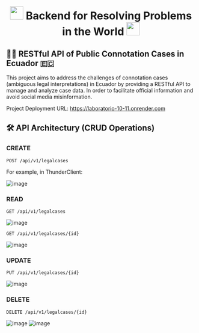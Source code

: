 <h1 align="center"><img src="https://github.com/JohnMata0427/Laboratorio-10-11/assets/150484680/9f517c03-9b64-4d06-bebe-d47e10e9eeb7" height="35px"> Backend for Resolving Problems in the World <img src="https://github.com/JohnMata0427/Laboratorio-10-11/assets/150484680/9f517c03-9b64-4d06-bebe-d47e10e9eeb7" height="35px"></h1>

<h2>👨‍⚖️ RESTful API of Public Connotation Cases in Ecuador 🇪🇨</h2>

This project aims to address the challenges of connotation cases (ambiguous legal interpretations) in Ecuador by providing a RESTful API to manage and analyze case data. In order to facilitate official information and avoid social media misinformation.

Project Deployment URL: https://laboratorio-10-11.onrender.com

<h2>🛠️ API Architectury (CRUD Operations)</h2>

### CREATE

```http
POST /api/v1/legalcases
```
For example, in ThunderClient:

![image](https://github.com/JohnMata0427/Laboratorio-10-11/assets/157080752/b17deccc-da88-47fd-9b7a-55217a9e3db1)
<!-- ![image](https://github.com/JohnMata0427/Laboratorio-10-11/assets/157080752/583b2fc4-0586-49f6-b2a4-3984f203840b) -->

### READ

```http
GET /api/v1/legalcases
```
![image](https://github.com/JohnMata0427/Laboratorio-10-11/assets/157080752/c3b42cff-d38d-4a0f-a6c5-af452122f13c)

```http
GET /api/v1/legalcases/{id}
```
![image](https://github.com/JohnMata0427/Laboratorio-10-11/assets/150484680/2babaa64-ef84-4612-8dfd-067180a6d4e5)

### UPDATE

```http
PUT /api/v1/legalcases/{id}
```
![image](https://github.com/JohnMata0427/Laboratorio-10-11/assets/157080752/b62cab6d-aa6c-46af-9e50-94cb70274855)
<!-- ![image](https://github.com/JohnMata0427/Laboratorio-10-11/assets/157080752/250413ae-a2f7-4da7-9aac-8398707d8fc1) -->

### DELETE

```http
DELETE /api/v1/legalcases/{id}
```
![image](https://github.com/JohnMata0427/Laboratorio-10-11/assets/157080752/398bb3f2-e61c-4d37-8621-e13d1daea2f8)
![image](https://github.com/JohnMata0427/Laboratorio-10-11/assets/157080752/529587a8-0395-45c1-ae3d-2c1fb5ed3d19)
<!-- ![image](https://github.com/JohnMata0427/Laboratorio-10-11/assets/157080752/818e8f4a-b51d-497e-b8d0-2b074a925acf) -->





